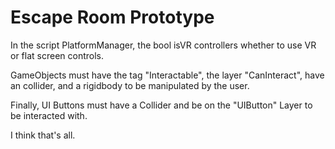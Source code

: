 # Escape Room Prototype

In the script PlatformManager, the bool isVR controllers whether to use VR or flat screen controls.

GameObjects must have the tag "Interactable", the layer "CanInteract", have an collider, and a rigidbody to be manipulated by the user.

Finally, UI Buttons must have a Collider and be on the "UIButton" Layer to be interacted with.

I think that's all.